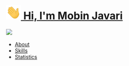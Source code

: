 <h1><img src="./images/wave.gif" width="40px"><a href="https://github.com/mobinjavari" target="_blanck"> Hi, I'm Mobin Javari</a></h1>
<img src="https://readme-typing-svg.herokuapp.com?font=SFMono-Regular&color=1E69DE&size=16&center=true&width=510&height=45&lines=$_+I'm+a+Backend+Developer+and+Open+Source+Lover">
<ul>
    <li><a href="./about.md">About</a></li>
    <li><a href="./skills.md">Skills</a></li>
    <li><a href="./statistics.md">Statistics</a></li>
</ul>
